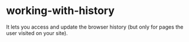 # working-with-history
It lets you access and update the browser history (but only for pages the user visited on your site).
